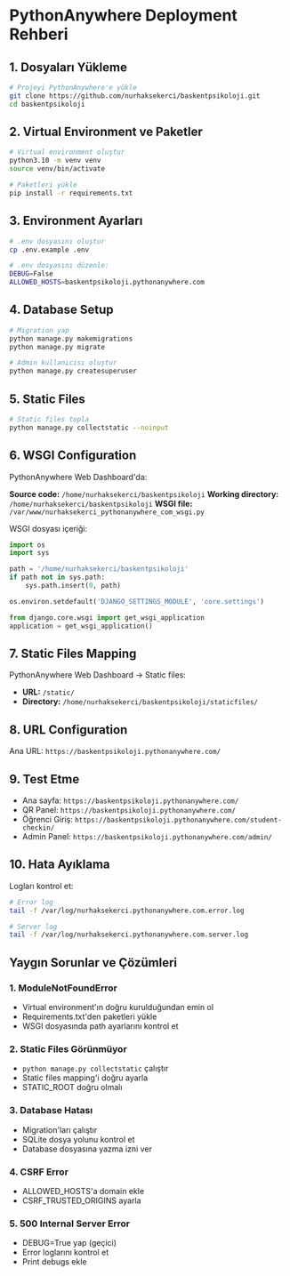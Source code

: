 # PythonAnywhere Deployment Rehberi

## 1. Dosyaları Yükleme
```bash
# Projeyi PythonAnywhere'e yükle
git clone https://github.com/nurhaksekerci/baskentpsikoloji.git
cd baskentpsikoloji
```

## 2. Virtual Environment ve Paketler
```bash
# Virtual environment oluştur
python3.10 -m venv venv
source venv/bin/activate

# Paketleri yükle
pip install -r requirements.txt
```

## 3. Environment Ayarları
```bash
# .env dosyasını oluştur
cp .env.example .env

# .env dosyasını düzenle:
DEBUG=False
ALLOWED_HOSTS=baskentpsikoloji.pythonanywhere.com
```

## 4. Database Setup
```bash
# Migration yap
python manage.py makemigrations
python manage.py migrate

# Admin kullanıcısı oluştur
python manage.py createsuperuser
```

## 5. Static Files
```bash
# Static files topla
python manage.py collectstatic --noinput
```

## 6. WSGI Configuration
PythonAnywhere Web Dashboard'da:

**Source code:** `/home/nurhaksekerci/baskentpsikoloji`
**Working directory:** `/home/nurhaksekerci/baskentpsikoloji`
**WSGI file:** `/var/www/nurhaksekerci_pythonanywhere_com_wsgi.py`

WSGI dosyası içeriği:
```python
import os
import sys

path = '/home/nurhaksekerci/baskentpsikoloji'
if path not in sys.path:
    sys.path.insert(0, path)

os.environ.setdefault('DJANGO_SETTINGS_MODULE', 'core.settings')

from django.core.wsgi import get_wsgi_application
application = get_wsgi_application()
```

## 7. Static Files Mapping
PythonAnywhere Web Dashboard → Static files:
- **URL:** `/static/`
- **Directory:** `/home/nurhaksekerci/baskentpsikoloji/staticfiles/`

## 8. URL Configuration
Ana URL: `https://baskentpsikoloji.pythonanywhere.com/`

## 9. Test Etme
- Ana sayfa: `https://baskentpsikoloji.pythonanywhere.com/`
- QR Panel: `https://baskentpsikoloji.pythonanywhere.com/`
- Öğrenci Giriş: `https://baskentpsikoloji.pythonanywhere.com/student-checkin/`
- Admin Panel: `https://baskentpsikoloji.pythonanywhere.com/admin/`

## 10. Hata Ayıklama
Logları kontrol et:
```bash
# Error log
tail -f /var/log/nurhaksekerci.pythonanywhere.com.error.log

# Server log  
tail -f /var/log/nurhaksekerci.pythonanywhere.com.server.log
```

## Yaygın Sorunlar ve Çözümleri

### 1. ModuleNotFoundError
- Virtual environment'ın doğru kurulduğundan emin ol
- Requirements.txt'den paketleri yükle
- WSGI dosyasında path ayarlarını kontrol et

### 2. Static Files Görünmüyor
- `python manage.py collectstatic` çalıştır
- Static files mapping'i doğru ayarla
- STATIC_ROOT doğru olmalı

### 3. Database Hatası
- Migration'ları çalıştır
- SQLite dosya yolunu kontrol et
- Database dosyasına yazma izni ver

### 4. CSRF Error
- ALLOWED_HOSTS'a domain ekle
- CSRF_TRUSTED_ORIGINS ayarla

### 5. 500 Internal Server Error
- DEBUG=True yap (geçici)
- Error loglarını kontrol et
- Print debugs ekle